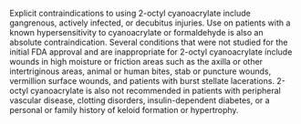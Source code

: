 Explicit contraindications to using 2-octyl cyanoacrylate include gangrenous, actively infected, or decubitus injuries. Use on patients with a known hypersensitivity to cyanoacrylate or formaldehyde is also an absolute contraindication. Several conditions that were not studied for the initial FDA approval and are inappropriate for 2-octyl cyanoacrylate include wounds in high moisture or friction areas such as the axilla or other intertriginous areas, animal or human bites, stab or puncture wounds, vermillion surface wounds, and patients with burst stellate lacerations. 2-octyl cyanoacrylate is also not recommended in patients with peripheral vascular disease, clotting disorders, insulin-dependent diabetes, or a personal or family history of keloid formation or hypertrophy.